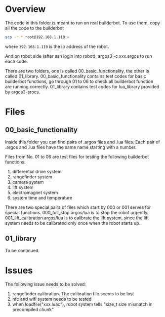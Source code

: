# Overview

The code in this folder is meant to run on real builderbot. 
To use them, copy all the code to the builderbot

```bash
scp -r * root@192.168.1.110:~
```
where ```192.168.1.110``` is the ip address of the robot.

And on robot side (after ssh login into robot), argos3 -c xxx.argos to run each code. 

There are two folders, one is called 00_basic_functionality, the other is called 01_library.
00_basic_functionality contains test codes for basic builderbot functions, go through 01 to 06 to check all builderbot function are running correctly.
01_library contains test codes for lua_library provided by argos3-srocs.

# Files

## 00\_basic\_functionality

Inside this folder you can find pairs of .argos files and .lua files. Each pair of .argos and .lua files have the same name starting with a number.

Files from No. 01 to 06 are test files for testing the following builderbot functions:
1. differential drive system
2. rangefinder system
3. camera system
4. lift system
5. electromagnet system
6. system time and temperature

There are two special pairs of files which start by 000 or 001 serves for special functions.
000_full_stop.argos/lua is to stop the robot urgently. 
001_lift_calibration.argos/lua is to calibrate the lift system, since the lift system needs to be calibrated only once when the robot starts up.

## 01\_library

To be continued.

# Issues

The following issue needs to be solved:

1. rangefinder calibration. The calibration file seems to be lost
2. nfc and wifi system needs to be tested
3. when loadfile("xxx.luac"), robot system tells "size\_t size mismatch in precompiled chunk"
